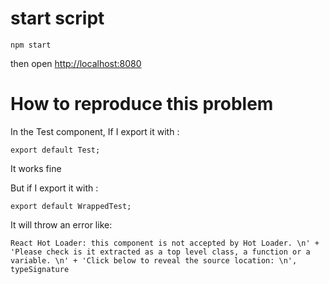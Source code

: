 
# start script

```
npm start
```

then open [http://localhost:8080](http://localhost:8080)

# How to reproduce this problem

In the Test component, If I export it with :

```
export default Test;
```
It works fine

But if  I export it with :

```
export default WrappedTest;
```

It will throw an error like:

```
React Hot Loader: this component is not accepted by Hot Loader. \n' + 'Please check is it extracted as a top level class, a function or a variable. \n' + 'Click below to reveal the source location: \n', typeSignature
```

